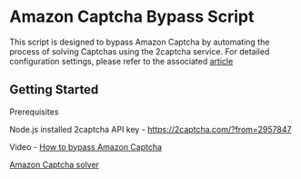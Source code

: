 # Amazon Captcha Bypass Script

This script is designed to bypass Amazon Captcha by automating the process of solving Captchas using the 2captcha service. For detailed configuration settings, please refer to the associated [article](https://www.reddit.com/r/ChatGPT/comments/19crpht/automated_solution_for_amazon_waf_captcha_even/)

## Getting Started

Prerequisites

Node.js installed
2captcha API key - https://2captcha.com/?from=2957847

Video - [How to bypass Amazon Captcha](https://youtu.be/49vf0ob6xbY)

[Amazon Captcha solver](https://2captcha.com/p/amazon-captcha-bypass)
